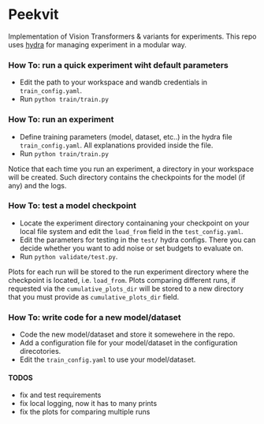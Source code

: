# Peekvit
Implementation of Vision Transformers & variants for experiments.
This repo uses [hydra](https://hydra.cc/) for managing experiment in a modular way.

### How To: run a quick experiment wiht default parameters
- Edit the path to your workspace and wandb credentials in `train_config.yaml`. 
- Run `python train/train.py` 


### How To: run an experiment
- Define training parameters (model, dataset, etc..) in the hydra file `train_config.yaml`. All explanations provided inside the file.
- Run `python train/train.py` 

Notice that each time you run an experiment, a directory in your workspace will be created. Such directory contains the checkpoints for the model (if any) and the logs. 

### How To: test a model checkpoint
- Locate the experiment directory containaning your checkpoint on your local file system and edit the `load_from` field in the `test_config.yaml`. 
- Edit the parameters for testing in the `test/` hydra configs. There you can decide whether you want to add noise or set budgets to evaluate on.
- Run  `python validate/test.py`. 

Plots for each run will be stored to the run experiment directory where the checkpoint is located, i.e. `load_from`. Plots comparing different runs, if requested via the  `cumulative_plots_dir` will be stored to a new directory that you must provide as `cumulative_plots_dir` field.

### How To: write code for a new model/dataset
- Code the new model/dataset and store it somewehere in the repo.
- Add a configuration file for your model/dataset in the configuration direcotories.
- Edit the `train_config.yaml` to use your model/dataset.


#### TODOS
- fix and test requirements
- fix local logging, now it has to many prints
- fix the plots for comparing multiple runs
